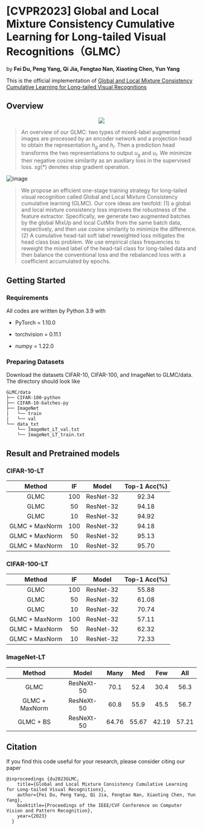 # [CVPR2023] Global and Local Mixture Consistency Cumulative Learning for Long-tailed Visual Recognitions（GLMC）
by **Fei Du, Peng Yang, Qi Jia, Fengtao Nan, Xiaoting Chen, Yun Yang**

This is the official implementation of  [Global and Local Mixture Consistency Cumulative Learning for Long-tailed Visual Recognitions](https://github.com/ynu-yangpeng/GLMC/edit/main/README.md)

## Overview

<div align="center"><img src="https://user-images.githubusercontent.com/48430480/223947913-edbdd463-d6e1-4ae7-8e8d-b846c002a20d.png"></div>


> An overview of our GLMC: two types of mixed-label augmented images are processed by an encoder network and a projection head to obtain the representation $h_g$ and $h_l$. Then a prediction head transforms the two representations to output $u_g$ and $u_l$. We minimize their negative cosine similarity as an auxiliary loss in the supervised loss. $sg(*)$ denotes stop gradient operation.

> 
![image](https://user-images.githubusercontent.com/48430480/222028170-e63da465-e143-4c6d-bdb9-ca1b3e31d469.png)


> We propose an efficient one-stage training strategy for long-tailed visual recognition called Global and Local Mixture Consistency cumulative learning (GLMC). Our core ideas are twofold: (1) a global and local mixture consistency loss improves the robustness of the feature extractor. Specifically, we generate two augmented batches by the global MixUp and local CutMix from the same batch data, respectively, and then use cosine similarity to minimize the difference. (2) A cumulative head-tail soft label reweighted loss mitigates the head class bias problem. We use empirical class frequencies to reweight the mixed label of the head-tail class for long-tailed data and then balance the conventional loss and the rebalanced loss with a coefficient accumulated by epochs.

## Getting Started
### Requirements
All codes are written by Python 3.9 with

- PyTorch = 1.10.0 

- torchvision = 0.11.1

- numpy = 1.22.0

### Preparing Datasets
Download the datasets CIFAR-10, CIFAR-100, and ImageNet to GLMC/data. The directory should look like

````
GLMC/data
├── CIFAR-100-python
├── CIFAR-10-batches-py
├── ImageNet
|   └── train
|   └── val
└── data_txt
    └── ImageNet_LT_val.txt
    └── ImageNet_LT_train.txt
````

## Result and Pretrained models

### CIFAR-10-LT
| Method | IF | Model | Top-1 Acc(%) |
| :---:| :---:|:---:|:---:|
| GLMC   | 100   | ResNet-32     | 92.34    |
| GLMC   | 50    | ResNet-32     | 94.18    |
| GLMC   | 10    | ResNet-32     | 94.92    |
| GLMC +  MaxNorm  | 100   | ResNet-32     | 94.18    |
| GLMC +  MaxNorm  | 50    | ResNet-32     | 95.13    |
| GLMC +  MaxNorm  | 10    | ResNet-32     | 95.70    |

### CIFAR-100-LT     
| Method | IF | Model | Top-1 Acc(%) |
| :---:| :---:|:---:|:---:|    
| GLMC   | 100   | ResNet-32     | 55.88    |
| GLMC   | 50    | ResNet-32     | 61.08    |
| GLMC   | 10    | ResNet-32     | 70.74    |
| GLMC +  MaxNorm  | 100   | ResNet-32     | 57.11    |
| GLMC +  MaxNorm  | 50    | ResNet-32     | 62.32    |
| GLMC +  MaxNorm  | 10    | ResNet-32     | 72.33    |

### ImageNet-LT     
| Method | Model | Many | Med | Few | All |
| :---:| :---:|:---:|:---:|:---:| :---:| 
| GLMC              |ResNeXt-50     | 70.1     | 52.4     | 30.4     | 56.3    |
| GLMC + MaxNorm    |ResNeXt-50     | 60.8     | 55.9     | 45.5     | 56.7    |
| GLMC + BS         |ResNeXt-50     | 64.76    | 55.67    | 42.19    | 57.21   |


## Citation
If you find this code useful for your research, please consider citing our paper<br>
````
@inproceedings {du2023GLMC,
    title={Global and Local Mixture Consistency Cumulative Learning for Long-tailed Visual Recognitions},
    author={Fei Du, Peng Yang, Qi Jia, Fengtao Nan, Xiaoting Chen, Yun Yang},
    booktitle={Proceedings of the IEEE/CVF Conference on Computer Vision and Pattern Recognition},
    year={2023}
  }
````
